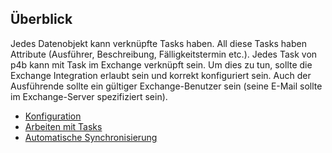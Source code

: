 ## Überblick
Jedes Datenobjekt kann verknüpfte Tasks haben. All diese Tasks haben Attribute (Ausführer, Beschreibung, Fälligkeitstermin etc.).  Jedes Task von p4b kann mit Task im Exchange verknüpft sein. Um dies zu tun, sollte die Exchange Integration erlaubt sein und korrekt konfiguriert sein. Auch der Ausführende sollte ein gültiger Exchange-Benutzer sein (seine E-Mail sollte im Exchange-Server spezifiziert sein).

- [Konfiguration](konfiguration)
- [Arbeiten mit Tasks](arbeiten-mit-tasks)
- [Automatische Synchronisierung](automatische-synchronisierung)
